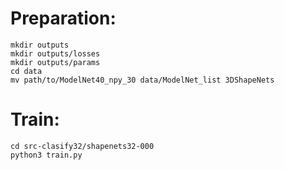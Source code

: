 # Preparation:

	mkdir outputs
	mkdir outputs/losses
	mkdir outputs/params
	cd data
	mv path/to/ModelNet40_npy_30 data/ModelNet_list 3DShapeNets

# Train:

	cd src-clasify32/shapenets32-000
	python3 train.py
